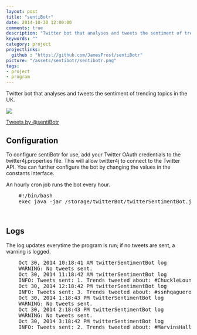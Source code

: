 ```yaml
---
layout: post
title: "sentiBotr"
date: 2014-10-30 12:00:00
comments: true
description: "Twitter bot that analyses and tweets the sentiment of trending topics in the UK."
keywords: ""
category: project
projectlinks: 
  github : "https://github.com/JamesFrost/sentiBotr"  
picture: "/assets/sentibotr/sentibotr.png"
tags:
- project
- program
---
```


<script src="https://cdn.rawgit.com/google/code-prettify/master/loader/run_prettify.js?skin=desert"></script>

<p>Twitter bot that analyses and tweets the sentiment of trending topics in the UK.</p>

<img src="{{ site.baseurl | append: '/assets/sentibotr/sentibotr.png' }}" class="hero container">

<a class="twitter-timeline hero container" href="https://twitter.com/sentiBotr" data-widget-id="527892912952967168">Tweets by @sentiBotr</a>
<script>!function(d,s,id){var js,fjs=d.getElementsByTagName(s)[0],p=/^http:/.test(d.location)?'http':'https';if(!d.getElementById(id)){js=d.createElement(s);js.id=id;js.src=p+"://platform.twitter.com/widgets.js";fjs.parentNode.insertBefore(js,fjs);}}(document,"script","twitter-wjs");</script>

<h2>Configuration</h2>
To configure sentiBotr for use, add your Twitter OAuth credentials to the twitter4j.properties file. This will allow twitter4j to connect to the Twitter API.
You can further configure the bot by changing the values in the constants interface.

An hourly cron job runs the bot every hour.

<pre class="prettyprint">
	#!/bin/bash
	exec java -jar /storage/twitterBot/twitterSentimentBot.jar &
</pre>
<br>
<h2>Logs</h2>
The log updates everytime the program is run; if no tweets are sent, a warning is logged.

<pre class="prettyprint">
	Oct 30, 2014 10:18:41 AM twitterSentimentBot log
	WARNING: No tweets sent.
	Oct 30, 2014 11:18:42 AM twitterSentimentBot log
	INFO: Tweets sent: 1. Trends tweeted about: #ChuckleLounge.
	Oct 30, 2014 12:18:42 PM twitterSentimentBot log
	INFO: Tweets sent: 3. Trends tweeted about: #ssnhqaguero, Lee Clark, Halloween.
	Oct 30, 2014 1:18:43 PM twitterSentimentBot log
	WARNING: No tweets sent.
	Oct 30, 2014 2:18:43 PM twitterSentimentBot log
	WARNING: No tweets sent.
	Oct 30, 2014 3:18:42 PM twitterSentimentBot log
	INFO: Tweets sent: 2. Trends tweeted about: #MarvinsHalloweenMixtape, Tom Ince.
</pre>